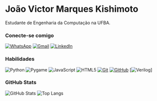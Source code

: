 # João Victor Marques Kishimoto

Estudante de Engenharia da Computação na UFBA.

### Conecte-se comigo

[![WhatsApp](https://img.shields.io/badge/WhatsApp-000?style=for-the-badge&logo=whatsapp&logoColor=white)](https://wa.me/5571920038152)
[![Gmail](https://img.shields.io/badge/Email-000?style=for-the-badge&logo=gmail&logoColor=red)](mailto:joaov.kishimoto@gmail.com)
[![LinkedIn](https://img.shields.io/badge/-LinkedIn-000?style=for-the-badge&logo=linkedin&logoColor=4169E1)](https://www.linkedin.com/in/joaokishimoto/)

### Habilidades

![Python](https://img.shields.io/badge/Python-000?style=for-the-badge&logo=Python&logoColor=30A3DC)
![Pygame](https://img.shields.io/badge/Pygame-000?style=for-the-badge&logo=Python&logoColor=30A3DC)
![JavaScript](https://img.shields.io/badge/JavaScript-000?style=for-the-badge&logo=javascript&logoColor=ffc222)
![HTML5](https://img.shields.io/badge/HTML5-000?style=for-the-badge&logo=html5&logoColor=E34F26)
[![Git](https://img.shields.io/badge/Git-000?style=for-the-badge&logo=git&logoColor=ffffff)](https://git-scm.com/doc)
[![GitHub](https://img.shields.io/badge/GitHub-000?style=for-the-badge&logo=github&logoColor=ffffff)](https://docs.github.com/)
[![Verilog](https://img.shields.io/badge/GitHub-000?style=for-the-badge&logo=verilog&logoColor=ffffff)]

### GitHub Stats

![GitHub Stats](https://github-readme-stats.vercel.app/api?username=JoaoKishimoto&theme=transparent&bg_color=000&border_color=006400&show_icons=true&icon_color=32CD32&title_color=32CD32&text_color=FFF)
![Top Langs](https://github-readme-stats-git-masterrstaa-rickstaa.vercel.app/api/top-langs/?username=JoaoKishimoto&layout=compact&bg_color=000&border_color=006400&title_color=32CD32&text_color=FFF)
